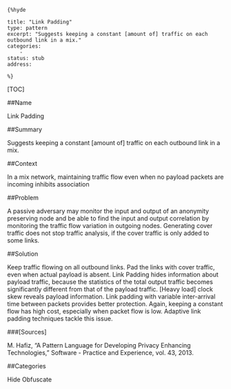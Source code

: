     {%hyde

    title: "Link Padding"
    type: pattern
    excerpt: "Suggests keeping a constant [amount of] traffic on each outbound link in a mix."
    categories:
        - 
    status: stub
    address:

    %}

[TOC]


##Name
<!--Primary name the pattern is known by.-->

Link Padding

<!--###[Also Known As]-->
<!-- All other names the pattern is known by.-->



##Summary
<!-- One short paragraph summarising the pattern.-->

Suggests keeping a constant [amount of] traffic on each outbound link in a mix.

##Context
<!-- The situations in which the pattern may apply.-->

In a mix network, maintaining traffic flow even when no payload packets are incoming inhibits association

##Problem
<!-- The problem a pattern addresses, including a list of forces describing why a problem might be difficult to solve.-->

A passive adversary may monitor the input and output of an anonymity preserving node and be able to find the input and output correlation by monitoring the traffic flow variation in outgoing nodes. Generating cover traffic does not stop traffic analysis, if the cover traffic is only added to some links.

##Solution
<!-- A concise description of how the pattern addresses the problem.-->

Keep traffic flowing on all outbound links. Pad the links with cover traffic, even when actual payload is absent. Link Padding hides information about payload traffic, because the statistics of the total output traffic becomes significantly different from that of the payload traffic. [Heavy load] clock skew reveals payload information. Link padding with variable inter-arrival time between packets provides better protection. Again, keeping a constant flow has high cost, especially when packet flow is low. Adaptive link padding techniques tackle this issue.

<!--###[Structure]-->
<!--A detailed specification of the structural aspects of the pattern. A class diagram if applicable.-->



<!--###[Implementation]-->
<!--Guidelines for implementing the pattern; code fragments; suggested PETS; policy fragments.-->



<!--##Consequences-->
<!--The advantages (benefits) and disadvantages (liabilities) of applying the pattern.-->



<!--###[Constraints]-->
<!-- limitations as a consequence of applying the pattern.-->



<!--##Examples-->
<!--Motivational example to see how the pattern is applied.-->



<!--###[Known Uses]-->
<!-- Pointers to various applications of the pattern.-->



<!--##See Also-->
<!-- Any pointers to relevant information, not contained in the subfields below.-->



<!--###[Related Patterns]-->
<!-- Supporting and conflicting patterns-->



###[Sources]
<!-- References to the original source of the pattern.-->

M. Hafiz, “A Pattern Language for Developing Privacy Enhancing Technologies,” Software - Practice and Experience, vol. 43, 2013.

<!--##General Comments-->
<!-- Separate discussion on the pattern.-->



##Categories
<!-- Placeholder for future agreed upon categories as per collaboration's evaluation.-->
Hide
Obfuscate

<!--##Tags-->
<!-- User definable descriptors for additional correlation.-->




